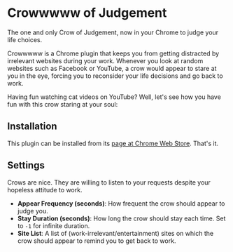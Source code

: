 # Crowwwww of Judgement
The one and only Crow of Judgement, now in your Chrome to judge your life choices.

Crowwwww is a Chrome plugin that keeps you from getting distracted by irrelevant websites during your work. Whenever you look at random websites such as Facebook or YouTube, a crow would appear to stare at you in the eye, forcing you to reconsider your life decisions and go back to work.

Having fun watching cat videos on YouTube? Well, let's see how you have fun with this crow staring at your soul:

## Installation
This plugin can be installed from its [page at Chrome Web Store](). That's it.

## Settings
Crows are nice. They are willing to listen to your requests despite your hopeless attitude to work.

- __Appear Frequency (seconds)__: How frequent the crow should appear to judge you.
- __Stay Duration (seconds)__: How long the crow should stay each time. Set to `-1` for infinite duration.
- __Site List__: A list of (work-irrelevant/entertainment) sites on which the crow should appear to remind you to get back to work.

